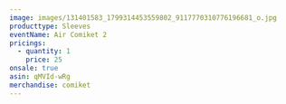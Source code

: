 ```yaml
---
image: images/131401583_1799314453559802_9117770310776196681_o.jpg
producttype: Sleeves
eventName: Air Comiket 2
pricings:
  - quantity: 1
    price: 25
onsale: true
asin: qMVId-wRg
merchandise: comiket
---
```

